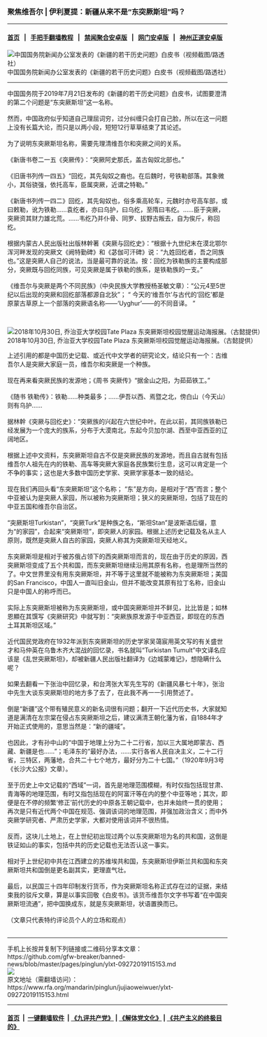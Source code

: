 ### 聚焦维吾尔 | 伊利夏提：新疆从来不是“东突厥斯坦”吗？
------------------------

#### [首页](https://github.com/gfw-breaker/banned-news/blob/master/README.md) &nbsp;&nbsp;|&nbsp;&nbsp; [手把手翻墙教程](https://github.com/gfw-breaker/guides/wiki) &nbsp;&nbsp;|&nbsp;&nbsp; [禁闻聚合安卓版](https://github.com/gfw-breaker/bn-android) &nbsp;&nbsp;|&nbsp;&nbsp; [网门安卓版](https://github.com/oGate2/oGate) &nbsp;&nbsp;|&nbsp;&nbsp; [神州正道安卓版](https://github.com/SzzdOgate/update) 



<div id="headerimg">
 <img alt="中国国务院新闻办公室发表的《新疆的若干历史问题》白皮书（视频截图/路透社）" src="https://www.rfa.org/mandarin/yataibaodao/shaoshuminzu/ql1-07252019065610.html/Untitled-1.jpg/@@images/da4afb27-682e-467a-b8a6-33195a1d5ec5.jpeg" title="中国国务院新闻办公室发表的《新疆的若干历史问题》白皮书（视频截图/路透社）"/>
 <div id="headerimgcontents">
  <div id="headerimgcaption">
   <span>
    中国国务院新闻办公室发表的《新疆的若干历史问题》白皮书（视频截图/路透社）
   </span>
   <!-- zoomattribute -->
  </div>
  <!-- headerimgcaption -->
 </div>
 <!-- headerimagecontents -->
</div>

<hr/>
<div id="storytext">
 <div>
  <div class="slot_header">
  </div>
 </div>
 <p>
  中国国务院于2019年7月21日发布的《新疆的若干历史问题》白皮书，试图要澄清的第二个问题是“东突厥斯坦”这一名称。
  <br/>
  <br/>
  然而，中国政府似乎知道自己理屈词穷，过分纠缠只会打自己脸，所以在这一问题上没有长篇大论，而只是以两小段，短短12行草草结束了其论述。
  <br/>
  <br/>
  为了说明东突厥斯坦名称，需要先理清维吾尔和突厥之间的关系。
  <br/>
  <br/>
  《新唐书卷二一五《突厥传》：“突厥阿史那氏，盖古匈奴北部也。”
  <br/>
  <br/>
  《旧唐书列传一四五》“回纥，其先匈奴之裔也。在后魏时，号铁勒部落。其象微小，其俗骁强，依托高车，臣属突厥，近谓之特勒。”
  <br/>
  <br/>
  《新唐书列传一四二》回纥，其先匈奴也，俗多乘高轮车，元魏时亦号高车部，或曰敕勒，讹为铁勒……袁纥者，亦曰乌护，曰乌纥，至隋曰韦纥。……臣于突厥，突厥资其财力雄北荒。……韦纥乃并仆骨、同罗、拔野古叛去，自为俟斤，称回纥。
  <br/>
  <br/>
  根据内蒙古人民出版社出版林幹著《突厥与回纥史》：“根据十九世纪末在漠北鄂尔浑河畔发现的突厥文《阙特勤碑》和《苾伽可汗碑》说：“九姓回纥者，吾之同族也。”这是突厥人自己的说法，当是最可靠的说法。按：回纥为铁勒族的主要构成部分，突厥既与回纥同族，可见突厥是属于铁勒的族系，是铁勒族的一支。”
  <br/>
  <br/>
  《维吾尔与突厥是两个不同民族》（中央民族大学教授杨圣敏文章）：“公元4至5世纪以后出现的突厥和回纥部落都源自北狄”； “ 今天的‘维吾尔’与古代的‘回纥’都是原蒙古草原上一个部落的突厥语名称——‘Uyghur’——的不同音译。 ”
 </p>
 <p>
  <br/>
  <div class="image-inline captioned" style="width:1040px;">
   <div style="width:1040px;">
    <img alt="2018年10月30日, 乔治亚大学校园Tate Plaza 东突厥斯坦校园觉醒运动海报展。（古懿提供）" src="https://www.rfa.org/mandarin/zhuanlan/jieduxinjiang/xj-06132019145348.html/IMG_6d693.jpg" title="2018年10月30日, 乔治亚大学校园Tate Plaza 东突厥斯坦校园觉醒运动海报展。（古懿提供）"/>
   </div>
   <div class="image-caption">
    <span style="width:1040px;">
     2018年10月30日, 乔治亚大学校园Tate Plaza 东突厥斯坦校园觉醒运动海报展。（古懿提供）
    </span>
    <span class="copyright">
    </span>
   </div>
  </div>
 </p>
 <p>
  上述引用的都是中国历史记载、或近代中文学者的研究论文，结论只有一个：古维吾尔人是突厥大家庭一员，维吾尔和突厥是一个种族。
  <br/>
  <br/>
  现在再来看突厥民族的发源地；《周书 突厥传》“据金山之阳，为茹茹铁工。”
  <br/>
  <br/>
  《随书 铁勒传》：铁勒……种类最多；……伊吾以西、焉暨之北，傍白山（今天山）则有乌护……
  <br/>
  <br/>
  据林幹《突厥与回纥史》：“突厥族的兴起在六世纪中叶。在此以前，其同族铁勒已经发展为一个庞大的族系，分布于大漠南北，东起今贝加尔湖、西至中亚西亚的辽阔地区。
  <br/>
  <br/>
  根据上述中文资料，东突厥斯坦自古不仅是突厥民族的发源地，而且自古就有包括维吾尔人祖先在内的铁勒、高车等突厥大家庭各民族繁衍生息，这可以肯定是一个不争的事实；这也是大多数中国历史学家、突厥学家基本一致的结论。
  <br/>
  <br/>
  现在我们再回头看“东突厥斯坦”这个名称； “东”是方向，是相对于“西”而言；整个中亚被认为是突厥人家园，所以被称为突厥斯坦；狭义的突厥斯坦，包括了现在的中亚五国和维吾尔自治区。
  <br/>
  <br/>
  “突厥斯坦Turkistan”，“突厥Turk”是种族之名，“斯坦Stan”是波斯语后缀，意为“的家园”，合起来“突厥斯坦”，即突厥人的家园。根据上述历史记载及名从主人原则，既然是突厥人自古的家园，突厥人称其为突厥斯坦天经地义。
  <br/>
  <br/>
  东突厥斯坦是相对于被苏俄占领下的西突厥斯坦而言的，现在由于历史的原因，西突厥斯坦变成了五个共和国，而东突厥斯坦继续沿用其原有名称，也是理所当然的了。中文世界里没有用东突厥斯坦，并不等于这里就不能被称为东突厥斯坦；美国的San Francisco，中国人一直叫旧金山，但并不能改变其原有拉丁名称，旧金山只是中国人的称呼而已。
  <br/>
  <br/>
  实际上东突厥斯坦被称为东突厥斯坦，或中国突厥斯坦并不鲜见，比比皆是；如林恩顯在其馔写《突厥研究》中就写到：“突厥族原发源于中亚西亚，即现在的东西土耳其斯坦区域。”
  <br/>
  <br/>
  近代国民党政府在1932年派到东突厥斯坦的历史学家吴蔼宸用英文写的有关盛世才和马仲英在乌鲁木齐大混战的回忆录，书名就叫“Turkistan Tumult”中文译名应该是《乱世突厥斯坦》，却被新疆人民出版社翻译为《边城蒙难记》，想隐瞒什么呢？
  <br/>
  <br/>
  如果去翻看一下张治中回忆录，和台湾张大军先生写的《新疆风暴七十年》，张治中先生大谈东突厥斯坦的地方多了去了，在此我不再一一引用赘述了。
  <br/>
  <br/>
  倒是“新疆”这个带有殖民意义的新名词很有问题；翻开一下近代历史书，大家就知道是满清在左宗棠在侵占东突厥斯坦之后，建议满清王朝化藩为省，自1884年才开始正式使用的，意思当然是：“新的疆域”。
  <br/>
  <br/>
  也因此，才有孙中山的“中国于地理上分为二十二行省，加以三大属地即蒙古、西藏、新疆是也……”；毛泽东的“最好办法，……实行各省人民自决主义，二十二行省，三特区，两藩地，合共二十七个地方，最好分为二十七国。”（1920年9月3号《长沙大公报》文章）。
  <br/>
  <br/>
  至于历史上中文记载的“西域”一词，首先是地理范围模糊，有时仅指包括现甘肃、青海等的地理范围，有时又指包括现在的阿富汗等在内的整个中亚等地；其次，即便是在不停的频繁‘修正’前代历史的中原各王朝记载中，也并未始终一贯的使用；再次是只有近代两个中国在规范、强调该词的地理范围，并强加政治含义；而中外突厥学研究者、严肃历史学家，大都对使用该词并不很热情。
  <br/>
  <br/>
  反而，这块儿土地上，在上世纪初出现过两个以东突厥斯坦为名的共和国，这倒是铁证如山的事实，包括中共的历史记载也无法否认这一事实。
  <br/>
  <br/>
  相对于上世纪初中共在江西建立的苏维埃共和国，东突厥斯坦伊斯兰共和国和东突厥斯坦共和国倒是更名副其实，更理直气壮。
  <br/>
  <br/>
  最后，以民国三十四年印制发行货币，作为突厥斯坦名称正式存在过的证据，来结束我的驳斥文章，算是以事实回敬《白皮书》。该货币维吾尔文字书写着“在中国突厥斯坦流通”，把中国换成东，就是东突厥斯坦，状语置换而已。
  <br/>
  <br/>
  （文章只代表特约评论员个人的立场和观点）
  <br/>
  <br/>
 </p>
</div>

<hr/>
手机上长按并复制下列链接或二维码分享本文章：<br/>
https://github.com/gfw-breaker/banned-news/blob/master/pages/pinglun/ylxt-09272019115153.md <br/>
<a href='https://github.com/gfw-breaker/banned-news/blob/master/pages/pinglun/ylxt-09272019115153.md'><img src='https://github.com/gfw-breaker/banned-news/blob/master/pages/pinglun/ylxt-09272019115153.md.png'/></a> <br/>
原文地址（需翻墙访问）：https://www.rfa.org/mandarin/pinglun/jujiaoweiwuer/ylxt-09272019115153.html


------------------------
#### [首页](https://github.com/gfw-breaker/banned-news/blob/master/README.md) &nbsp;|&nbsp; [一键翻墙软件](https://github.com/gfw-breaker/nogfw/blob/master/README.md) &nbsp;| [《九评共产党》](https://github.com/gfw-breaker/9ping.md/blob/master/README.md#九评之一评共产党是什么) | [《解体党文化》](https://github.com/gfw-breaker/jtdwh.md/blob/master/README.md) | [《共产主义的终极目的》](https://github.com/gfw-breaker/gczydzjmd.md/blob/master/README.md)


<img src='http://gfw-breaker.win/banned-news/pages/pinglun/ylxt-09272019115153.md' width='0px' height='0px'/>